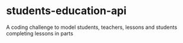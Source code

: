 # students-education-api
A coding challenge to model students, teachers, lessons and students completing lessons in parts
